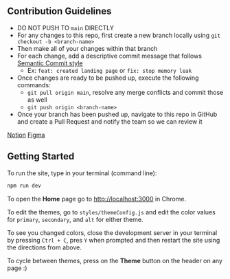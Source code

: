 ## Contribution Guidelines
- DO NOT PUSH TO `main` DIRECTLY
- For any changes to this repo, first create a new branch locally using `git checkout -b <branch-name>`
- Then make all of your changes within that branch
- For each change, add a descriptive commit message that follows [Semantic Commit style](https://www.conventionalcommits.org/en/v1.0.0/#summary)
  - Ex: `feat: created landing page` or `fix: stop memory leak`
- Once changes are ready to be pushed up, execute the following commands:
  - `git pull origin main`, resolve any merge conflicts and commit those as well
  - `git push origin <branch-name>`
- Once your branch has been pushed up, navigate to this repo in GitHub and create a Pull Request and notify the team so we can review it

[Notion](https://www.notion.so/Dashboard-e31f3ba10d904b17b9cf3e7850717a2c)
[Figma](https://www.figma.com/file/O0I3HuNe7Nrw1J7vk5g6ME/LuckyBet?node-id=0%3A1&t=RY3LWTkAnILQh5eH-0)

## Getting Started

To run the site, type in your terminal (command line):

```bash
npm run dev
```

To open the **Home** page go to [http://localhost:3000](http://localhost:3000) in Chrome.

To edit the themes, go to `styles/themeConfig.js` and edit the color values for `primary`, `secondary`, and `alt` for either theme.

To see you changed colors, close the development server in your terminal by pressing `Ctrl + C`, pres `Y` when prompted and 
then restart the site using the directions from above.

To cycle between themes, press on the **Theme** button on the header on any page :)
